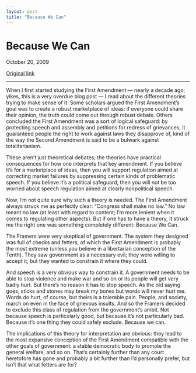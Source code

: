 ```yaml
---
layout: post
title: "Because We Can"
---
```

Because We Can
==============

October 20, 2009

[Original link](http://www.aaronsw.com/weblog/becausewecan2)

* * * * *

When I first started studying the First Amendment — nearly a decade ago;
yikes, this is a very overdue blog post — I read about the different
theories trying to make sense of it. Some scholars argued the First
Amendment’s goal was to create a robust marketplace of ideas: if
everyone could share their opinion, the truth could come out through
robust debate. Others concluded the First Amendment was a sort of
logical safeguard: by protecting speech and assembly and petitions for
redress of grievances, it guaranteed people the right to work against
laws they disapprove of, kind of the way the Second Amendment is said to
be a bulwark against totalitarianism.

These aren’t just theoretical debates; the theories have practical
consequences for how one interprets that key amendment. If you believe
it’s for a marketplace of ideas, then you will support regulation aimed
at correcting market failures by suppressing certain kinds of
problematic speech. If you believe it’s a political safeguard, then you
will not be too worried about speech regulation aimed at clearly
nonpolitical speech.

Now, I’m not quite sure why such a theory is needed. The First Amendment
always struck me as perfectly clear: “Congress shall make no law.” No
law meant no law (at least with regard to content; I’m more lenient when
it comes to regulating other aspects). But if one has to have a theory,
it struck me the right one was something completely different: Because
We Can.

The Framers were very skeptical of government. The system they designed
was full of checks and fetters, of which the First Amendment is probably
the most extreme (unless you believe in a libertarian conception of the
Tenth). They saw government as a necessary evil; they were willing to
accept it, but they wanted to constrain it where they could.

And speech is a very obvious way to constrain it. A government needs to
be able to stop violence and make war and so on or its people will get
very badly hurt. But there’s no reason it has to stop speech. As the old
saying goes, sticks and stones may break my bones but words will never
hurt me. Words do hurt, of course, but theirs is a tolerable pain.
People, and society, march on even in the face of grievous insults. And
so the Framers decided to exclude this class of regulation from the
government’s ambit. Not because speech is particularly good, but because
it’s not particularly bad. Because it’s one thing they could safely
exclude. Because we can.

The implications of this theory for interpretation are obvious: they
lead to the most expansive conception of the First Amendment compatible
with the other goals of government: a stable democratic body to promote
the general welfare, and so on. That’s certainly further than any court
heretofore has gone and probably a bit further than I’d personally
prefer, but isn’t that what fetters are for?
